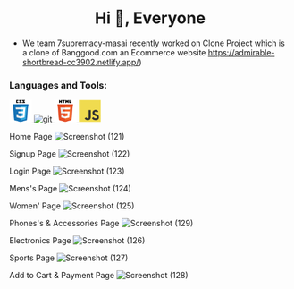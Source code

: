 <h1 align="center">Hi 👋, Everyone</h1>




- We team 7supremacy-masai recently worked on Clone Project which is a clone of Banggood.com an Ecommerce website  https://admirable-shortbread-cc3902.netlify.app/)




<h3 align="left">Languages and Tools:</h3>
<p align="left"> <a href="https://www.w3schools.com/css/" target="_blank" rel="noreferrer"> <img src="https://raw.githubusercontent.com/devicons/devicon/master/icons/css3/css3-original-wordmark.svg" alt="css3" width="40" height="40"/> </a> <a href="https://git-scm.com/" target="_blank" rel="noreferrer"> <img src="https://www.vectorlogo.zone/logos/git-scm/git-scm-icon.svg" alt="git" width="40" height="40"/> </a> <a href="https://www.w3.org/html/" target="_blank" rel="noreferrer"> <img src="https://raw.githubusercontent.com/devicons/devicon/master/icons/html5/html5-original-wordmark.svg" alt="html5" width="40" height="40"/> </a> <a href="https://developer.mozilla.org/en-US/docs/Web/JavaScript" target="_blank" rel="noreferrer"> <img src="https://raw.githubusercontent.com/devicons/devicon/master/icons/javascript/javascript-original.svg" alt="javascript" width="40" height="40"/> </a> </p>

Home Page
![Screenshot (121)](https://user-images.githubusercontent.com/105920461/181870012-746251fc-980d-4f4e-9f18-061683fc637b.png)

Signup Page
![Screenshot (122)](https://user-images.githubusercontent.com/105920461/181870301-83fb5275-b43b-4d49-b009-6ca4887583c1.png)

Login Page
![Screenshot (123)](https://user-images.githubusercontent.com/105920461/181870321-4d0c5007-4b67-4670-b1f3-e7bfe2bad21a.png)

Mens's Page
![Screenshot (124)](https://user-images.githubusercontent.com/105920461/181870337-893a66b5-a166-42d1-bfca-775cc72b918b.png)

Women' Page
![Screenshot (125)](https://user-images.githubusercontent.com/105920461/181870352-7f6ae455-e3f0-4c7c-aa40-17a768540096.png)

Phones's & Accessories Page
![Screenshot (129)](https://user-images.githubusercontent.com/105920461/181870473-94890fed-198e-4b80-8526-4ca0232162e0.png)

Electronics Page
![Screenshot (126)](https://user-images.githubusercontent.com/105920461/181870382-c461cb6d-e5ef-4012-9bd6-f5e4ccbf2cd2.png)

Sports Page
![Screenshot (127)](https://user-images.githubusercontent.com/105920461/181870410-c4642e5d-7781-42ac-802f-9991ebff888f.png)

Add to Cart & Payment Page
![Screenshot (128)](https://user-images.githubusercontent.com/105920461/181870427-a7d18547-3579-4c89-ad1d-20302640d8c6.png)





